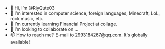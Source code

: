 - 👋 Hi, I’m @RiyQute03
- 👀 I’m interested in computer science, foreign languages, Minecraft, LoL, rock music, etc.
- 🌱 I’m currently learning Financial Project at collage.
- 💞️ I’m looking to collaborate on ...
- 📫 How to reach me? E-mail to 2993184267@qq.com. It's globally available!

<!---
RiyQute03/RiyQute03 is a ✨ special ✨ repository because its `README.md` (this file) appears on your GitHub profile.
You can click the Preview link to take a look at your changes.
--->
